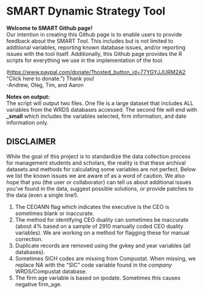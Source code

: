 # SMART Dynamic Strategy Tool

**Welcome to SMART Github page!**  
Our intention in creating this Github page is to enable users to provide feedback about the SMART Tool. This includes but is not limited to additional variables, reporting known database issues, and/or reporting issues with the tool itself. Additionally, this Github page provides the R scripts for everything we use in the implementation  of the tool.   

  
(https://www.paypal.com/donate/?hosted_button_id=77YGYJJURM2A2 "Click here to donate.") 
Thank you!  
-Andrew, Oleg, Tim, and Aaron

 
**Notes on output:**  
The script will output two files. One file is a large dataset that includes ALL variables from the WRDS databases accessed. The second file will end with **_small** which includes the variables selected, firm information, and date information only.


## **DISCLAIMER**  
While the goal of this project is to standardize the data collection process for management students and scholars, the reality is that these archival datasets and methods for calculating some variables are not perfect. Below we list the known issues we are aware of as a word of caution. We also hope that you (the user or collaborator) can tell us about additional issues you've found in the data, suggest possible solutions, or provide patches to the data (even a single line!). 

1. The CEOANN flag which indicates the executive is the CEO is sometimes blank or inaccurate.
2. The method for identifying CEO duality can sometimes be inaccurate (about 4% based on a sample of 2910 manually coded CEO duality variables). We are working on a method for flagging these for manual correction.
3. Duplicate records are removed using the gvkey and year variables (all databases). 
4. Sometimes SICH codes are missing from Compustat. When missing, we replace NA with the "SIC" code variable found in the *company* WRDS/Compustat database.
5. The firm age variable is based on ipodate. Sometimes this causes negative firm_age.
